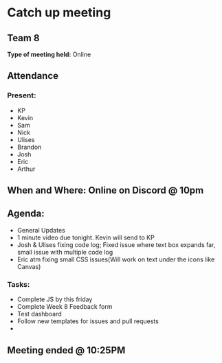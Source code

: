 # Catch up meeting
## Team 8

**Type of meeting held:** Online

## Attendance
### Present:
- KP
- Kevin
- Sam
- Nick
- Ulises
- Brandon
- Josh
- Eric
- Arthur

## When and Where: Online on Discord @ 10pm

## Agenda:
- General Updates
- 1 minute video due tonight. Kevin will send to KP
- Josh & Ulises fixing code log; Fixed issue where text box expands far, small issue with multiple code log
- Eric atm fixing small CSS issues(Will work on text under the icons like Canvas)


### Tasks: 
- Complete JS by this friday
- Complete Week 8 Feedback form
- Test dashboard
- Follow new templates for issues and pull requests
- 

## Meeting ended @ 10:25PM